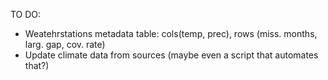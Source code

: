 TO DO:
- Weatehrstations metadata table: cols(temp, prec), rows (miss. months, larg. gap, cov. rate)
- Update climate data from sources (maybe even a script that automates that?)
